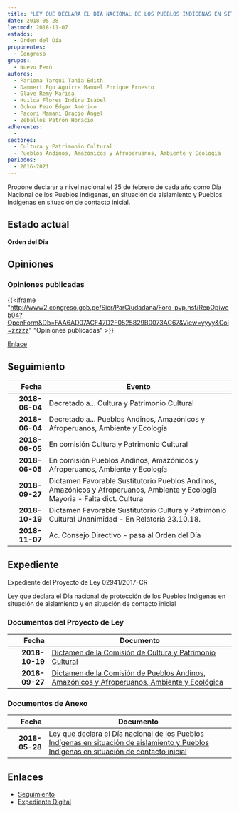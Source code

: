 ```yaml
---
title: "LEY QUE DECLARA EL DÍA NACIONAL DE LOS PUEBLOS INDÍGENAS EN SITUACIÓN DE AISLAMIENTO Y PUEBLOS INDÍGENAS EN SITUACIÓN DE CONTACTO INICIAL"
date: 2018-05-28
lastmod: 2018-11-07
estados: 
  - Orden del Día
proponentes: 
  - Congreso
grupos: 
  - Nuevo Perú
autores: 
  - Pariona Tarqui Tania Edith
  - Dammert Ego Aguirre Manuel Enrique Ernesto
  - Glave Remy Marisa
  - Huilca Flores Indira Isabel
  - Ochoa Pezo Édgar Américo
  - Pacori Mamani Oracio Ángel
  - Zeballos Patrón Horacio
adherentes: 
  - 
sectores: 
  - Cultura y Patrimonio Cultural
  - Pueblos Andinos, Amazónicos y Afroperuanos, Ambiente y Ecología
periodos: 
  - 2016-2021
---
```


Propone declarar a nivel nacional el 25 de febrero de cada año como Día Nacional de los Pueblos Indígenas, en situación de aislamiento y Pueblos Indígenas en situación de contacto inicial.


## Estado actual

**Orden del Día**

## Opiniones

### Opiniones publicadas

{{<iframe "http://www2.congreso.gob.pe/Sicr/ParCiudadana/Foro_pvp.nsf/RepOpiweb04?OpenForm&Db=FAA6AD07ACF47D2F0525829B0073AC67&View=yyyy&Col=zzzzz" "Opiniones publicadas" >}}

[Enlace](http://www2.congreso.gob.pe/Sicr/ParCiudadana/Foro_pvp.nsf/RepOpiweb04?OpenForm&Db=FAA6AD07ACF47D2F0525829B0073AC67&View=yyyy&Col=zzzzz)

## Seguimiento

| Fecha | Evento |
|------:|--------|
| **2018-06-04** | Decretado a... Cultura y Patrimonio Cultural|
| **2018-06-04** | Decretado a... Pueblos Andinos, Amazónicos y Afroperuanos, Ambiente y Ecología|
| **2018-06-05** | En comisión Cultura y Patrimonio Cultural|
| **2018-06-05** | En comisión Pueblos Andinos, Amazónicos y Afroperuanos, Ambiente y Ecología|
| **2018-09-27** | Dictamen Favorable Sustitutorio Pueblos Andinos, Amazónicos y Afroperuanos, Ambiente y Ecología Mayoria - Falta dict. Cultura|
| **2018-10-19** | Dictamen Favorable Sustitutorio Cultura y Patrimonio Cultural Unanimidad - En Relatoría 23.10.18.|
| **2018-11-07** | Ac. Consejo Directivo - pasa al Orden del Día|


## Expediente

Expediente del Proyecto de Ley 02941/2017-CR

Ley que declara el Día nacional de protección de los Pueblos Indígenas en situación de aislamiento y en situación de contacto inicial


### Documentos del Proyecto de Ley

| Fecha | Documento |
|------:|--------|
| **2018-10-19** | [Dictamen de la Comisión de Cultura y Patrimonio Cultural](http://www.leyes.congreso.gob.pe/Documentos/2016_2021/Dictamenes/Proyectos_de_Ley/02941DC05MAY20191019.pdf) |
| **2018-09-27** | [Dictamen de la Comisión de Pueblos Andinos, Amazónicos y Afroperuanos, Ambiente y Ecológica](http://www.leyes.congreso.gob.pe/Documentos/2016_2021/Dictamenes/Proyectos_de_Ley/02941DC19MAY20180926.pdf) |

### Documentos de Anexo

| Fecha | Documento |
|------:|--------|
| **2018-05-28** | [Ley que declara el Día nacional de los Pueblos Indígenas en situación de aislamiento y Pueblos Indígenas en situación de contacto inicial](http://www.leyes.congreso.gob.pe/Documentos/2016_2021/Proyectos_de_Ley_y_de_Resoluciones_Legislativas/PL0294120180528.pdf) |

## Enlaces 

- [Seguimiento](http://www2.congreso.gob.pe/Sicr/TraDocEstProc/CLProLey2016.nsf/f7fff46988ca05b1052578e100829cc7/b3711c0f648c864f0525829b007c1c22?OpenDocument)
- [Expediente Digital](http://www2.congreso.gob.pe/Sicr/TraDocEstProc/CLProLey2016.nsf/f7fff46988ca05b1052578e100829cc7/b3711c0f648c864f0525829b007c1c22?OpenDocument&Click=05257FB7005EB655.eb71d0cf91d8294e05256cdf006b5706/$Body/0.1C6C)
